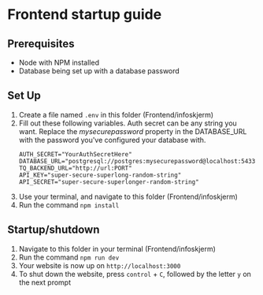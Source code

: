# Frontend startup guide

## Prerequisites

- Node with NPM installed
- Database being set up with a database password

## Set Up

1. Create a file named `.env` in this folder (Frontend/infoskjerm)
1. Fill out these following variables. Auth secret can be any string you want. Replace the _mysecurepassword_ property in the DATABASE_URL with the password you've configured your database with.
   ```
   AUTH_SECRET="YourAuthSecretHere"
   DATABASE_URL="postgresql://postgres:mysecurepassword@localhost:5433/info_skjerm"
   TQ_BACKEND_URL="http://url:PORT"
   API_KEY="super-secure-superlong-random-string"
   API_SECRET="super-secure-superlonger-random-string"
   ```
1. Use your terminal, and navigate to this folder (Frontend/infoskjerm)
1. Run the command `npm install`

## Startup/shutdown

1. Navigate to this folder in your terminal (Frontend/infoskjerm)
1. Run the command `npm run dev`
1. Your website is now up on `http://localhost:3000`
1. To shut down the website, press `control` + `C`, followed by the letter `y` on the next prompt
